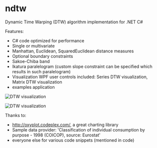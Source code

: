 ndtw
====

Dynamic Time Warping (DTW) algorithm implementation for .NET C#

Features:

* C# code optimized for performance
* Single or multivariate
* Manhattan, Euclidean, SquaredEuclidean distance measures
* Optional boundary constraints
* Sakoe-Chiba band
* Ikatura paralelogram (custom slope constraint can be specified which results in such paralelogram)
* Visualization WPF user controls included: Series DTW visualization, Matrix DTW visualization
* examples application 

![DTW visualization](https://github.com/doblak/ndtw/raw/master/wiki/visualization-series.png)

![DTW visualization](https://github.com/doblak/ndtw/raw/master/wiki/visualization-matrix.png)

Thanks to:
* http://oxyplot.codeplex.com/, a great charting library
* Sample data provider: 'Classification of individual consumption by purpose - 1998 (COICOP), source: Eurostat'
* everyone else for various code snippets (mentioned in code)

